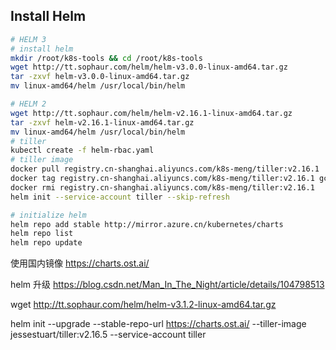 ## Install Helm

```bash
# HELM 3
# install helm
mkdir /root/k8s-tools && cd /root/k8s-tools
wget http://tt.sophaur.com/helm/helm-v3.0.0-linux-amd64.tar.gz
tar -zxvf helm-v3.0.0-linux-amd64.tar.gz
mv linux-amd64/helm /usr/local/bin/helm

# HELM 2
wget http://tt.sophaur.com/helm/helm-v2.16.1-linux-amd64.tar.gz
tar -zxvf helm-v2.16.1-linux-amd64.tar.gz
mv linux-amd64/helm /usr/local/bin/helm
# tiller
kubectl create -f helm-rbac.yaml
# tiller image
docker pull registry.cn-shanghai.aliyuncs.com/k8s-meng/tiller:v2.16.1
docker tag registry.cn-shanghai.aliyuncs.com/k8s-meng/tiller:v2.16.1 gcr.io/kubernetes-helm/tiller:v2.16.1
docker rmi registry.cn-shanghai.aliyuncs.com/k8s-meng/tiller:v2.16.1
helm init --service-account tiller --skip-refresh

# initialize helm
helm repo add stable http://mirror.azure.cn/kubernetes/charts
helm repo list
helm repo update
```

使用国内镜像
https://charts.ost.ai/

helm 升级
https://blog.csdn.net/Man_In_The_Night/article/details/104798513

wget http://tt.sophaur.com/helm/helm-v3.1.2-linux-amd64.tar.gz

helm init --upgrade --stable-repo-url https://charts.ost.ai/ --tiller-image jessestuart/tiller:v2.16.5 --service-account tiller